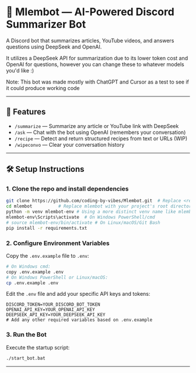 # 🤖 Mlembot — AI-Powered Discord Summarizer Bot

A Discord bot that summarizes articles, YouTube videos, and answers questions using DeepSeek and OpenAI.

It utilizes a DeepSeek API for summarization due to its lower token cost and OpenAI for questions, however you can change these to whatever models you'd like :)

Note: This bot was made mostly with ChatGPT and Cursor as a test to see if it could produce working code

---

## 🚀 Features

- `/summarize` — Summarize any article or YouTube link with DeepSeek
- `/ask` — Chat with the bot using OpenAI (remembers your conversation)
- `/recipe` — Detect and return structured recipes from text or URLs (WIP)
- `/wipeconvo` — Clear your conversation history

---

## 🛠 Setup Instructions

### 1. Clone the repo and install dependencies

```bash
git clone https://github.com/coding-by-vibes/Mlembot.git  # Replace <repo-url> with the actual repository URL once on GitHub
cd mlembot          # Replace mlembot with your project's root directory name if different
python -m venv mlembot-env # Using a more distinct venv name like mlembot-env is often clearer
mlembot-env\Scripts\activate  # On Windows PowerShell/cmd
# source mlembot-env/bin/activate # On Linux/macOS/Git Bash
pip install -r requirements.txt
```

### 2. Configure Environment Variables

Copy the `.env.example` file to `.env`:

```bash
# On Windows cmd:
copy .env.example .env
# On Windows PowerShell or Linux/macOS:
cp .env.example .env
```

Edit the `.env` file and add your specific API keys and tokens:

```dotenv
DISCORD_TOKEN=YOUR_DISCORD_BOT_TOKEN
OPENAI_API_KEY=YOUR_OPENAI_API_KEY
DEEPSEEK_API_KEY=YOUR_DEEPSEEK_API_KEY
# Add any other required variables based on .env.example
```

### 3. Run the Bot

Execute the startup script:

```bash
./start_bot.bat
```

---
